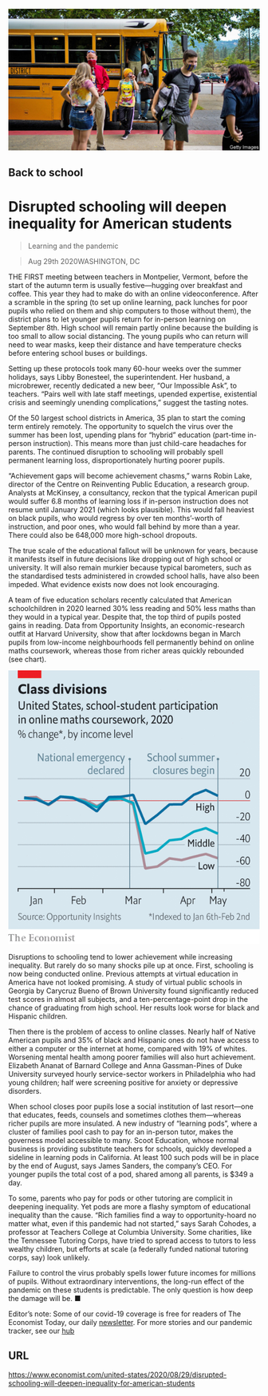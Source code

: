 ![](./images/20200829_USP506.jpg)

## Back to school

# Disrupted schooling will deepen inequality for American students

> Learning and the pandemic

> Aug 29th 2020WASHINGTON, DC

THE FIRST meeting between teachers in Montpelier, Vermont, before the start of the autumn term is usually festive—hugging over breakfast and coffee. This year they had to make do with an online videoconference. After a scramble in the spring (to set up online learning, pack lunches for poor pupils who relied on them and ship computers to those without them), the district plans to let younger pupils return for in-person learning on September 8th. High school will remain partly online because the building is too small to allow social distancing. The young pupils who can return will need to wear masks, keep their distance and have temperature checks before entering school buses or buildings.

Setting up these protocols took many 60-hour weeks over the summer holidays, says Libby Bonesteel, the superintendent. Her husband, a microbrewer, recently dedicated a new beer, “Our Impossible Ask”, to teachers. “Pairs well with late staff meetings, upended expertise, existential crisis and seemingly unending complications,” suggest the tasting notes.

Of the 50 largest school districts in America, 35 plan to start the coming term entirely remotely. The opportunity to squelch the virus over the summer has been lost, upending plans for “hybrid” education (part-time in-person instruction). This means more than just child-care headaches for parents. The continued disruption to schooling will probably spell permanent learning loss, disproportionately hurting poorer pupils.

“Achievement gaps will become achievement chasms,” warns Robin Lake, director of the Centre on Reinventing Public Education, a research group. Analysts at McKinsey, a consultancy, reckon that the typical American pupil would suffer 6.8 months of learning loss if in-person instruction does not resume until January 2021 (which looks plausible). This would fall heaviest on black pupils, who would regress by over ten months’-worth of instruction, and poor ones, who would fall behind by more than a year. There could also be 648,000 more high-school dropouts.

The true scale of the educational fallout will be unknown for years, because it manifests itself in future decisions like dropping out of high school or university. It will also remain murkier because typical barometers, such as the standardised tests administered in crowded school halls, have also been impeded. What evidence exists now does not look encouraging.

A team of five education scholars recently calculated that American schoolchildren in 2020 learned 30% less reading and 50% less maths than they would in a typical year. Despite that, the top third of pupils posted gains in reading. Data from Opportunity Insights, an economic-research outfit at Harvard University, show that after lockdowns began in March pupils from low-income neighbourhoods fell permanently behind on online maths coursework, whereas those from richer areas quickly rebounded (see chart).



![](./images/20200829_USC303.png)

Disruptions to schooling tend to lower achievement while increasing inequality. But rarely do so many shocks pile up at once. First, schooling is now being conducted online. Previous attempts at virtual education in America have not looked promising. A study of virtual public schools in Georgia by Carycruz Bueno of Brown University found significantly reduced test scores in almost all subjects, and a ten-percentage-point drop in the chance of graduating from high school. Her results look worse for black and Hispanic children.

Then there is the problem of access to online classes. Nearly half of Native American pupils and 35% of black and Hispanic ones do not have access to either a computer or the internet at home, compared with 19% of whites. Worsening mental health among poorer families will also hurt achievement. Elizabeth Ananat of Barnard College and Anna Gassman-Pines of Duke University surveyed hourly service-sector workers in Philadelphia who had young children; half were screening positive for anxiety or depressive disorders.

When school closes poor pupils lose a social institution of last resort—one that educates, feeds, counsels and sometimes clothes them—whereas richer pupils are more insulated. A new industry of “learning pods”, where a cluster of families pool cash to pay for an in-person tutor, makes the governess model accessible to many. Scoot Education, whose normal business is providing substitute teachers for schools, quickly developed a sideline in learning pods in California. At least 100 such pods will be in place by the end of August, says James Sanders, the company’s CEO. For younger pupils the total cost of a pod, shared among all parents, is $349 a day.

To some, parents who pay for pods or other tutoring are complicit in deepening inequality. Yet pods are more a flashy symptom of educational inequality than the cause. “Rich families find a way to opportunity-hoard no matter what, even if this pandemic had not started,” says Sarah Cohodes, a professor at Teachers College at Columbia University. Some charities, like the Tennessee Tutoring Corps, have tried to spread access to tutors to less wealthy children, but efforts at scale (a federally funded national tutoring corps, say) look unlikely.

Failure to control the virus probably spells lower future incomes for millions of pupils. Without extraordinary interventions, the long-run effect of the pandemic on these students is predictable. The only question is how deep the damage will be. ■

Editor’s note: Some of our covid-19 coverage is free for readers of The Economist Today, our daily [newsletter](https://www.economist.com/https://my.economist.com/user#newsletter). For more stories and our pandemic tracker, see our [hub](https://www.economist.com//news/2020/03/11/the-economists-coverage-of-the-coronavirus)

## URL

https://www.economist.com/united-states/2020/08/29/disrupted-schooling-will-deepen-inequality-for-american-students
